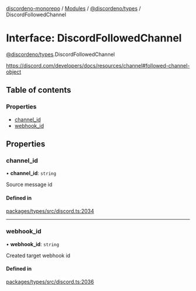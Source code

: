 [discordeno-monorepo](../README.md) / [Modules](../modules.md) / [@discordeno/types](../modules/discordeno_types.md) / DiscordFollowedChannel

# Interface: DiscordFollowedChannel

[@discordeno/types](../modules/discordeno_types.md).DiscordFollowedChannel

https://discord.com/developers/docs/resources/channel#followed-channel-object

## Table of contents

### Properties

- [channel_id](discordeno_types.DiscordFollowedChannel.md#channel_id)
- [webhook_id](discordeno_types.DiscordFollowedChannel.md#webhook_id)

## Properties

### channel_id

• **channel_id**: `string`

Source message id

#### Defined in

[packages/types/src/discord.ts:2034](https://github.com/deepsarda/discordeno/blob/c6dc30bb/packages/types/src/discord.ts#L2034)

---

### webhook_id

• **webhook_id**: `string`

Created target webhook id

#### Defined in

[packages/types/src/discord.ts:2036](https://github.com/deepsarda/discordeno/blob/c6dc30bb/packages/types/src/discord.ts#L2036)
